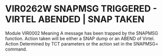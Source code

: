 # VIR0262W SNAPMSG TRIGGERED - VIRTEL ABENDED | SNAP TAKEN
Module
    	VIR0002
Meaning
    A message has been trapped by the SNAPMSG function. Action taken will be either a SNAP dump or an ABEND of Virtel.
Action
    Determined by TCT parameters or the action set in the SNAPMSG= command.
